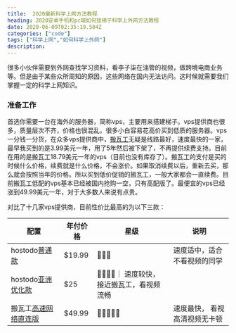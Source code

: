 ```yaml
---
title:  2020最新科学上网方法教程
heading: 2020安卓手机和pc端如何挂梯子科学上外网方法教程
date: 2020-06-09T02:35:19.504Z
categories: ["code"]
tags: ["科学上网","如何科学上外网"]
description: 
---
```


很多小伙伴需要到外网查找学习资料，看李子柒在油管的视频，做跨境电商业务等。但是由于某些众所周知的原因，这些网络在国内无法访问。这时候就需要我们掌握一定的科学上网知识。


### 准备工作

首选你需要一台在海外的服务器，简称vps，主要用来搭建梯子。vps提供商也很多，质量层次不齐，价格也很混乱，很多小白容易花高价买到低质的服务器。vps一分钱一分货，在众多vps提供商中，[搬瓦工](https://sxy91.com/posts/over-the-wall/)无疑是线路最好，速度最快的一家，最早我买到的是3.99美元一年，用了5年然后被下架了，不再提供续费支持。目前在用的是搬瓦工18.79美元一年的vps（目前也没有库存了）。搬瓦工的支付是买的时候什么价格，续费就是什么价格，不会涨价。如果取消续费以后，重新去买，那么就会按照当年的价格。所以买到低价促销的搬瓦工，一般大家都会一直续费。目前搬瓦工低配的vps基本已经被国内抢购一空，只有高配版了。最便宜的vps已经涨到49.99美元一年，对于大多数人来说有点贵。

对比了十几家vps提供商，目前性价比最高的为以下三款：

| 配置 | 年付价格 | 星级 | 说明 |
| ---- | ---- | ---- |---- |
|  hostodo[普通款](https://hostodo.com/portal/cart.php?aff=844&gid=44)   |  $19.99    | 🌟🌟🌟 | 速度适中，适合不看视频的同学    |
|  hostodo[亚洲优化款](https://hostodo.com/portal/cart.php?aff=844&gid=36)    |   $25   | 🌟🌟🌟🌟｜  速度较快，接近搬瓦工，看视频流畅   |
|  搬瓦工[高速网络直连版](https://hostodo.com/portal/cart.php?aff=844&gid=36)    |   $49.99   | 🌟🌟🌟🌟🌟     |速度最快， 看视高清视频无卡顿   |